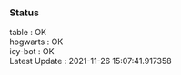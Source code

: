 ### Status


table : OK  
hogwarts : OK  
icy-bot : OK  
Latest Update : 2021-11-26 15:07:41.917358
